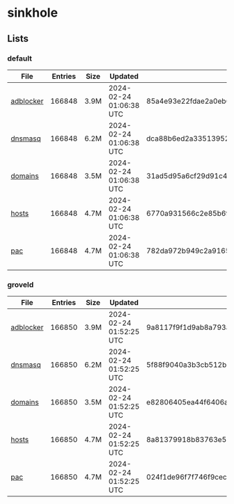 # sinkhole

## Lists

### default

|File|Entries|Size|Updated|Hash|
|-|-|-|-|-|
|[adblocker](https://raw.githubusercontent.com/groveld/sinkhole/lists/default/adblocker.txt)|166848|3.9M|2024-02-24 01:06:38 UTC|85a4e93e22fdae2a0eb6d6903485de87aed06fed4fa5f60afb386f3835e39da8|
|[dnsmasq](https://raw.githubusercontent.com/groveld/sinkhole/lists/default/dnsmasq.txt)|166848|6.2M|2024-02-24 01:06:38 UTC|dca88b6ed2a33513952369768fe6493a857dbab659aabee077d6a7b37912c836|
|[domains](https://raw.githubusercontent.com/groveld/sinkhole/lists/default/domains.txt)|166848|3.5M|2024-02-24 01:06:38 UTC|31ad5d95a6cf29d91c40babf70f4f9dc5c4f02b7999f89e75b51a1a51aa935af|
|[hosts](https://raw.githubusercontent.com/groveld/sinkhole/lists/default/hosts.txt)|166848|4.7M|2024-02-24 01:06:38 UTC|6770a931566c2e85b6f08c480a1b109be7cd83b93ba555062f39ffb9001c84c3|
|[pac](https://raw.githubusercontent.com/groveld/sinkhole/lists/default/pac.txt)|166848|4.7M|2024-02-24 01:06:38 UTC|782da972b949c2a9165be697277a06e4b4b9f17fd18419666715632f0219d451|

### groveld

|File|Entries|Size|Updated|Hash|
|-|-|-|-|-|
|[adblocker](https://raw.githubusercontent.com/groveld/sinkhole/lists/groveld/adblocker.txt)|166850|3.9M|2024-02-24 01:52:25 UTC|9a8117f9f1d9ab8a793a0b295d5442bbef2bbce609f7590f78eec90106af8be8|
|[dnsmasq](https://raw.githubusercontent.com/groveld/sinkhole/lists/groveld/dnsmasq.txt)|166850|6.2M|2024-02-24 01:52:25 UTC|5f88f9040a3b3cb512b9dd8cfd2e5023b33c560a188009239fac55635ba5fd91|
|[domains](https://raw.githubusercontent.com/groveld/sinkhole/lists/groveld/domains.txt)|166850|3.5M|2024-02-24 01:52:25 UTC|e82806405ea44f6406ab9df6c0a45b1ab9c3aaecf2159f7969685d6e0d2eb5c4|
|[hosts](https://raw.githubusercontent.com/groveld/sinkhole/lists/groveld/hosts.txt)|166850|4.7M|2024-02-24 01:52:25 UTC|8a81379918b83763e5a05e0eb72b55ec4ebd7638b77068be5350527d87429042|
|[pac](https://raw.githubusercontent.com/groveld/sinkhole/lists/groveld/pac.txt)|166850|4.7M|2024-02-24 01:52:25 UTC|024f1de96f7f746f9cec8c3f120fbe15905439de4799d4187729bbbc7009bdc3|
